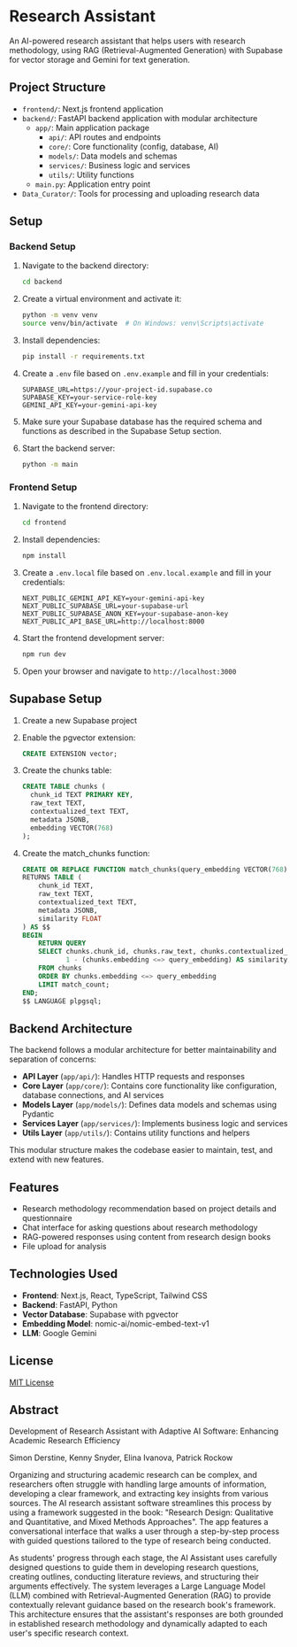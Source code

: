 # Research Assistant

An AI-powered research assistant that helps users with research methodology, using RAG (Retrieval-Augmented Generation) with Supabase for vector storage and Gemini for text generation.

## Project Structure

- `frontend/`: Next.js frontend application
- `backend/`: FastAPI backend application with modular architecture
  - `app/`: Main application package
    - `api/`: API routes and endpoints
    - `core/`: Core functionality (config, database, AI)
    - `models/`: Data models and schemas
    - `services/`: Business logic and services
    - `utils/`: Utility functions
  - `main.py`: Application entry point
- `Data_Curator/`: Tools for processing and uploading research data

## Setup

### Backend Setup

1. Navigate to the backend directory:
   ```bash
   cd backend
   ```

2. Create a virtual environment and activate it:
   ```bash
   python -m venv venv
   source venv/bin/activate  # On Windows: venv\Scripts\activate
   ```

3. Install dependencies:
   ```bash
   pip install -r requirements.txt
   ```

4. Create a `.env` file based on `.env.example` and fill in your credentials:
   ```
   SUPABASE_URL=https://your-project-id.supabase.co
   SUPABASE_KEY=your-service-role-key
   GEMINI_API_KEY=your-gemini-api-key
   ```

5. Make sure your Supabase database has the required schema and functions as described in the Supabase Setup section.

6. Start the backend server:
   ```bash
   python -m main
   ```

### Frontend Setup

1. Navigate to the frontend directory:
   ```bash
   cd frontend
   ```

2. Install dependencies:
   ```bash
   npm install
   ```

3. Create a `.env.local` file based on `.env.local.example` and fill in your credentials:
   ```
   NEXT_PUBLIC_GEMINI_API_KEY=your-gemini-api-key
   NEXT_PUBLIC_SUPABASE_URL=your-supabase-url
   NEXT_PUBLIC_SUPABASE_ANON_KEY=your-supabase-anon-key
   NEXT_PUBLIC_API_BASE_URL=http://localhost:8000
   ```

4. Start the frontend development server:
   ```bash
   npm run dev
   ```

5. Open your browser and navigate to `http://localhost:3000`

## Supabase Setup

1. Create a new Supabase project
2. Enable the pgvector extension:
   ```sql
   CREATE EXTENSION vector;
   ```

3. Create the chunks table:
   ```sql
   CREATE TABLE chunks (
     chunk_id TEXT PRIMARY KEY,
     raw_text TEXT,
     contextualized_text TEXT,
     metadata JSONB,
     embedding VECTOR(768)
   );
   ```

4. Create the match_chunks function:
   ```sql
   CREATE OR REPLACE FUNCTION match_chunks(query_embedding VECTOR(768), match_count INT)
   RETURNS TABLE (
       chunk_id TEXT,
       raw_text TEXT,
       contextualized_text TEXT,
       metadata JSONB,
       similarity FLOAT
   ) AS $$
   BEGIN
       RETURN QUERY
       SELECT chunks.chunk_id, chunks.raw_text, chunks.contextualized_text, chunks.metadata,
              1 - (chunks.embedding <=> query_embedding) AS similarity
       FROM chunks
       ORDER BY chunks.embedding <=> query_embedding
       LIMIT match_count;
   END;
   $$ LANGUAGE plpgsql;
   ```

## Backend Architecture

The backend follows a modular architecture for better maintainability and separation of concerns:

- **API Layer** (`app/api/`): Handles HTTP requests and responses
- **Core Layer** (`app/core/`): Contains core functionality like configuration, database connections, and AI services
- **Models Layer** (`app/models/`): Defines data models and schemas using Pydantic
- **Services Layer** (`app/services/`): Implements business logic and services
- **Utils Layer** (`app/utils/`): Contains utility functions and helpers

This modular structure makes the codebase easier to maintain, test, and extend with new features.

## Features

- Research methodology recommendation based on project details and questionnaire
- Chat interface for asking questions about research methodology
- RAG-powered responses using content from research design books
- File upload for analysis

## Technologies Used

- **Frontend**: Next.js, React, TypeScript, Tailwind CSS
- **Backend**: FastAPI, Python
- **Vector Database**: Supabase with pgvector
- **Embedding Model**: nomic-ai/nomic-embed-text-v1
- **LLM**: Google Gemini

## License

[MIT License](LICENSE)

## Abstract
Development of Research Assistant with Adaptive AI Software: Enhancing Academic Research Efficiency 

Simon Derstine, Kenny Snyder, Elina Ivanova, Patrick Rockow 

Organizing and structuring academic research can be complex, and researchers often struggle with handling large amounts of information, developing a clear framework, and extracting key insights from various sources. The AI research assistant software streamlines this process by using a framework suggested in the book: "Research Design: Qualitative and Quantitative, and Mixed Methods Approaches". The app features a conversational interface that walks a user through a step-by-step process with guided questions tailored to the type of research being conducted.  

As students' progress through each stage, the AI Assistant uses carefully designed questions to guide them in developing research questions, creating outlines, conducting literature reviews, and structuring their arguments effectively.  The system leverages a Large Language Model (LLM) combined with Retrieval-Augmented Generation (RAG) to provide contextually relevant guidance based on the research book's framework. This architecture ensures that the assistant's responses are both grounded in established research methodology and dynamically adapted to each user's specific research context. 